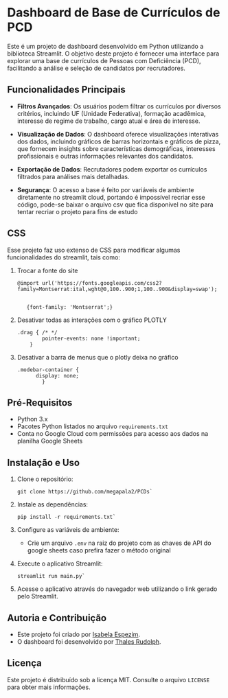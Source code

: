 Dashboard de Base de Currículos de PCD
======================================

Este é um projeto de dashboard desenvolvido em Python utilizando a biblioteca Streamlit. O objetivo deste projeto é fornecer uma interface para explorar uma base de currículos de Pessoas com Deficiência (PCD), facilitando a análise e seleção de candidatos por recrutadores.

Funcionalidades Principais
--------------------------

*   **Filtros Avançados**: Os usuários podem filtrar os currículos por diversos critérios, incluindo UF (Unidade Federativa), formação acadêmica, interesse de regime de trabalho, cargo atual e área de interesse.
    
*   **Visualização de Dados**: O dashboard oferece visualizações interativas dos dados, incluindo gráficos de barras horizontais e gráficos de pizza, que fornecem insights sobre características demográficas, interesses profissionais e outras informações relevantes dos candidatos.
    
*   **Exportação de Dados**: Recrutadores podem exportar os currículos filtrados para análises mais detalhadas.

*   **Segurança**: O acesso a base é feito por variáveis de ambiente diretamente no streamlit cloud, portando é impossível recriar esse código, pode-se baixar o arquivo
csv que fica disponível no site para tentar recriar o projeto para fins de estudo

CSS
--------------

Esse projeto faz uso extenso de CSS para modificar algumas funcionalidades do streamlit, tais como:

1. Trocar a fonte do site

    ```
    @import url('https://fonts.googleapis.com/css2?family=Montserrat:ital,wght@0,100..900;1,100..900&display=swap');


       {font-family: 'Montserrat';}
    ```

2. Desativar todas as interações com o gráfico PLOTLY


    ```
    .drag { /* */
            pointer-events: none !important;
        }
    ```

3. Desativar a barra de menus que o plotly deixa no gráfico

    ```
    .modebar-container { 
          display: none;
            }
    ```

Pré-Requisitos
--------------

*   Python 3.x
*   Pacotes Python listados no arquivo `requirements.txt`
*   Conta no Google Cloud com permissões para acesso aos dados na planilha Google Sheets

Instalação e Uso
----------------

1.  Clone o repositório:
    
    
    ```
    git clone https://github.com/megapala2/PCDs`
    ```
    
2.  Instale as dependências:
    
    
    ```
    pip install -r requirements.txt`
    ```
    
3.  Configure as variáveis de ambiente:
    
    *   Crie um arquivo `.env` na raiz do projeto com as chaves de API do google sheets caso prefira fazer o método original
    

4.  Execute o aplicativo Streamlit:
    
    
    ```
    streamlit run main.py`
    ```
    
5.  Acesse o aplicativo através do navegador web utilizando o link gerado pelo Streamlit.
    

Autoria e Contribuição
----------------------

*   Este projeto foi criado por [Isabela Espezim](https://www.linkedin.com/in/isabelaespezim/).
*   O dashboard foi desenvolvido por [Thales Rudolph](https://www.linkedin.com/in/thales-rudolph-b7511a16a/).

Licença
-------

Este projeto é distribuído sob a licença MIT. Consulte o arquivo `LICENSE` para obter mais informações.